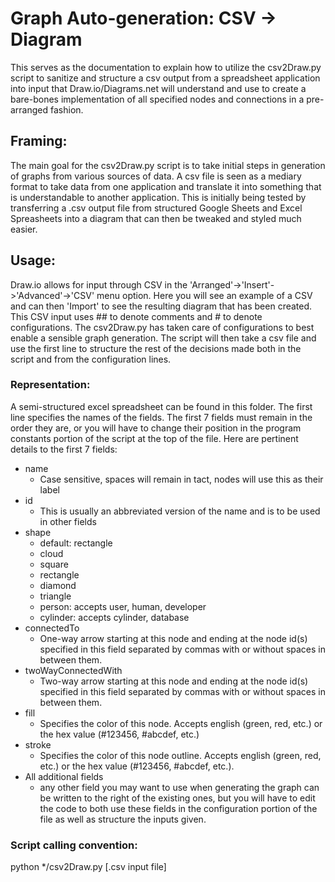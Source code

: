 # Graph Auto-generation: CSV -> Diagram 

This serves as the documentation to explain how to utilize the csv2Draw.py script to 
sanitize and structure a csv output from a spreadsheet application into input that Draw.io/Diagrams.net
will understand and use to create a bare-bones implementation of all specified nodes and 
connections in a pre-arranged fashion.

## Framing:

The main goal for the csv2Draw.py script is to take initial steps in generation of graphs
from various sources of data. A csv file is seen as a mediary format to take data from one
application and translate it into something that is understandable to another application.
This is initially being tested by transferring a .csv output file from structured Google
Sheets and Excel Spreasheets into a diagram that can then be tweaked and styled much easier.

## Usage:

Draw.io allows for input through CSV in the 'Arranged'->'Insert'->'Advanced'->'CSV' menu
option. Here you will see an example of a CSV and can then 'Import' to see the resulting
diagram that has been created. This CSV input uses ## to denote comments and # to denote
configurations. The csv2Draw.py has taken care of configurations to best enable a sensible
graph generation. The script will then take a csv file and use the first line to structure
the rest of the decisions made both in the script and from the configuration lines.

### Representation:

A semi-structured excel spreadsheet can be found in this folder. The first line specifies 
the names of the fields. The first 7 fields must remain in the order they are, or you will
have to change their position in the program constants portion of the script at the top 
of the file. Here are pertinent details to the first 7 fields:

- name
	- Case sensitive, spaces will remain in tact, nodes will use this as their label
- id
	- This is usually an abbreviated version of the name and is to be used in other fields
- shape
	- default: rectangle
	- cloud
	- square
	- rectangle
	- diamond
	- triangle
	- person: accepts user, human, developer
	- cylinder: accepts cylinder, database
- connectedTo
	- One-way arrow starting at this node and ending at the node id(s) specified in this field
	  separated by commas with or without spaces in between them.
- twoWayConnectedWith
	- Two-way arrow starting at this node and ending at the node id(s) specified in this field
	  separated by commas with or without spaces in between them.
- fill
	- Specifies the color of this node. Accepts english (green, red, etc.) or the hex value
	  (#123456, #abcdef, etc.)
- stroke
	- Specifies the color of this node outline. Accepts english (green, red, etc.) or the hex value
	  (#123456, #abcdef, etc.).
- All additional fields
	- any other field you may want to use when generating the graph can be written to the right of
	  the existing ones, but you will have to edit the code to both use these fields in the configuration
	  portion of the file as well as structure the inputs given.

### Script calling convention:

python */csv2Draw.py [.csv input file]
